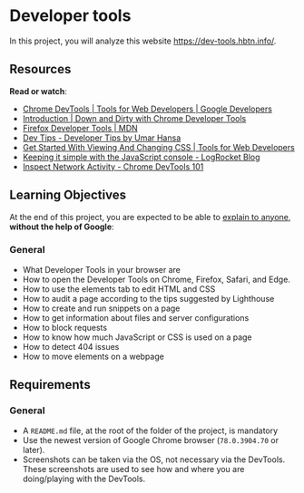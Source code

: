 # Developer tools

In this project, you will analyze this website https://dev-tools.hbtn.info/.

<h2>Resources</h2>

<p><strong>Read or watch</strong>:</p>

<ul>
<li><a href="https://developer.chrome.com/docs/devtools/" title="Chrome DevTools  |  Tools for Web Developers  |  Google Developers" target="_blank">Chrome DevTools  |  Tools for Web Developers  |  Google Developers</a></li>
<li><a href="https://blittle.github.io/chrome-dev-tools/" title="Introduction | Down and Dirty with Chrome Developer Tools" target="_blank">Introduction | Down and Dirty with Chrome Developer Tools</a></li>
<li><a href="https://firefox-source-docs.mozilla.org/devtools-user/index.html" title="Firefox Developer Tools | MDN" target="_blank">Firefox Developer Tools | MDN</a></li>
<li><a href="/rltoken/FVe-zSoqr8JFWCSb_MIlnA" title="Dev Tips - Developer Tips by Umar Hansa" target="_blank">Dev Tips - Developer Tips by Umar Hansa</a></li>
<li><a href="https://umaar.com/dev-tips/" title="Get Started With Viewing And Changing CSS  |  Tools for Web Developers" target="_blank">Get Started With Viewing And Changing CSS  |  Tools for Web Developers</a></li>
<li><a href="https://blog.logrocket.com/keeping-it-simple-with-the-javascript-console/" title="Keeping it simple with the JavaScript console - LogRocket Blog" target="_blank">Keeping it simple with the JavaScript console - LogRocket Blog</a></li>
<li><a href="https://www.youtube.com/watch?v=e1gAyQuIFQo&ab_channel=ChromeforDevelopers" title="Inspect Network Activity - Chrome DevTools 101" target="_blank">Inspect Network Activity - Chrome DevTools 101</a></li>
</ul>

<h2>Learning Objectives</h2>

<p>At the end of this project, you are expected to be able to <a href="/rltoken/JtuJ8tzZqLIvF3KRXsVBaA" title="explain to anyone" target="_blank">explain to anyone</a>, <strong>without the help of Google</strong>:</p>

<h3>General</h3>

<ul>
<li>What Developer Tools in your browser are</li>
<li>How to open the Developer Tools on Chrome, Firefox, Safari, and Edge.</li>
<li>How to use the elements tab to edit HTML and CSS</li>
<li>How to audit a page according to the tips suggested by Lighthouse</li>
<li>How to create and run snippets on a page</li>
<li>How to get information about files and server configurations</li>
<li>How to block requests</li>
<li>How to know how much JavaScript or CSS is used on a page</li>
<li>How to detect 404 issues</li>
<li>How to move elements on a webpage</li>
</ul>

<h2>Requirements</h2>

<h3>General</h3>

<ul>
<li>A <code>README.md</code> file, at the root of the folder of the project, is mandatory</li>
<li>Use the newest version of Google Chrome browser (<code>78.0.3904.70</code> or later). </li>
<li>Screenshots can be taken via the OS, not necessary via the DevTools. These screenshots are used to see how and where you are doing/playing with the DevTools. </li>
</ul>

  </div>
</div>
